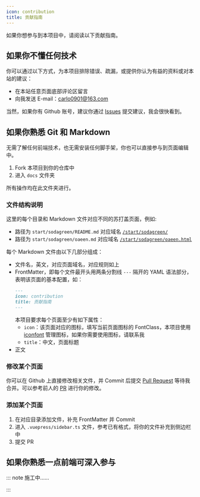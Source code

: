 ```yaml
---
icon: contribution
title: 贡献指南
---
```


如果你想参与到本项目中，请阅读以下贡献指南。

## 如果你不懂任何技术

你可以通过以下方式，为本项目排除错误、疏漏，或提供你认为有益的资料或对本站的建议：

- 在本站任意页面底部评论区留言
- 向我发送 E-mail：[carlo0901@163.com](mailto:carlo0901@163.com)

当然，如果你有 Github 账号，建议你通过 [Issues](https://github.com/kaluojushi/sodaguide/issues) 提交建议，我会很快看到。

## 如果你熟悉 Git 和 Markdown

无需了解任何前端技术，也无需安装任何脚手架，你也可以直接参与到页面编辑中。

1. Fork 本项目到你的仓库中
2. 进入 `docs` 文件夹

所有操作均在此文件夹进行。

### 文件结构说明

这里的每个目录和 Markdown 文件对应不同的苏打盖页面，例如:

- 路径为 `start/sodagreen/README.md` 对应域名 [`/start/sodagreen/`](/start/sodagreen/)
- 路径为 `start/sodagreen/oaeen.md` 对应域名 [`/start/sodagreen/oaeen.html`](/start/sodagreen/oaeen.html)

每个 Markdown 文件由以下几部分组成：

- 文件名，英文，对应页面域名，对应规则如上
- FrontMatter，即每个文件最开头用两条分割线 `---` 隔开的 YAML 语法部分，表明该页面的基本配置，如：
  ```markdown
  ---
  icon: contribution
  title: 贡献指南
  ---
  ```
  本项目要求每个页面至少有如下属性：
  - `icon`：该页面对应的图标，填写当前页面图标的 FontClass，本项目使用 [iconfont](https://www.iconfont.cn/) 管理图标，如果你需要使用图标，请联系我
  - `title`：中文，页面标题
- 正文

### 修改某个页面

你可以在 Github 上直接修改相关文件，并 Commit 后提交 [Pull Request](https://github.com/kaluojushi/sodaguide/pulls) 等待我合并。可以参考前人的 [PR](https://github.com/kaluojushi/sodaguide/pulls?q=is%3Apr+is%3Aclosed) 进行你的修改。

### 添加某个页面

1. 在对应目录添加文件，补充 FrontMatter 并 Commit
2. 进入 `.vuepress/sidebar.ts` 文件，参考已有格式，将你的文件补充到侧边栏中
3. 提交 PR

## 如果你熟悉一点前端可深入参与

::: note 施工中……

:::
